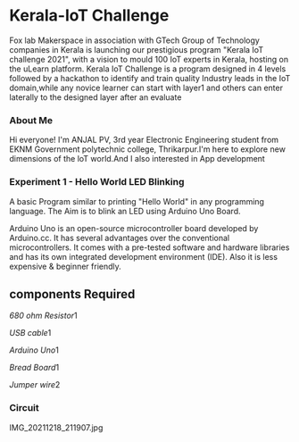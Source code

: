 
# Kerala-loT Challenge 
Fox lab Makerspace in association with GTech Group of Technology companies in Kerala is launching our prestigious program "Kerala IoT challenge 2021", with a vision to mould 100 IoT experts in Kerala, hosting on the uLearn platform. Kerala IoT Challenge is a program designed in 4 levels followed by a hackathon to identify and train quality Industry leads in the IoT domain,while any novice learner can start with layer1 and others can enter laterally to the designed layer after an evaluate

### About Me

Hi everyone! I'm ANJAL PV, 3rd year Electronic Engineering student from EKNM Government polytechnic college, Thrikarpur.I'm here to explore new dimensions of the loT world.And I also interested in App development

### Experiment 1 - Hello World LED Blinking

A basic Program similar to printing "Hello World" in any programming language. The Aim is to blink an LED using Arduino Uno Board.

Arduino Uno is an open-source microcontroller board developed by Arduino.cc. It has several advantages over the conventional microcontrollers. It comes with a pre-tested software and hardware libraries and has its own integrated development environment (IDE). Also it is less expensive & beginner friendly.
## components Required

*680 ohm Resistor*1

*USB cable*1

*Arduino Uno*1

*Bread Board*1

*Jumper wire*2

### Circuit
IMG_20211218_211907.jpg
